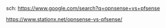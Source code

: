 sch: https://www.google.com/search?q=opnsense+vs+pfsense

https://www.stationx.net/opnsense-vs-pfsense/
